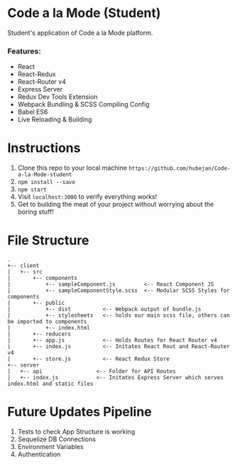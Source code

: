 # Code a la Mode (Student)
Student's application of Code a la Mode platform.

### Features:
* React
* React-Redux
* React-Router v4
* Express Server
* Redux Dev Tools Extension
* Webpack Bundling & SCSS Compiling Config
* Babel ES6
* Live Reloading & Building


# Instructions
1. Clone this repo to your local machine `https://github.com/hubejan/Code-a-la-Mode-student`
2. `npm install --save`
3. `npm start`
4. Visit `localhost:3000` to verify everything works!
5. Get to building the meat of your project without worrying about the boring stuff!

# File Structure
```
.
+-- client
|   +-- src
|       +-- components      
|           +-- sampleComponent.js         <-- React Component JS
|           +-- sampleComponentStyle.scss  <-- Modular SCSS Styles for components
|       +-- public
|           +-- dist          <-- Webpack output of bundle.js
|           +-- stylesheets   <-- holds our main scss file, others can be imported to components
|           +-- index.html   
|       +-- reducers
|       +-- app.js            <-- Holds Routes for React Router v4
|       +-- index.js          <-- Initates React Rout and React-Router v4
|       +-- store.js          <-- React Redux Store
+-- server
|   +-- api                 <-- Folder for API Routes
|   +-- index.js            <-- Initates Express Server which serves index.html and static files
```


# Future Updates Pipeline
1. Tests to check App Structure is working
2. Sequelize DB Connections
3. Environment Variables
4. Authentication
